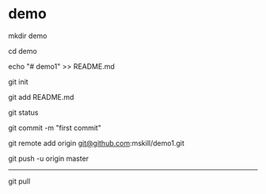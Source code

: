 # demo

mkdir demo

cd demo

echo "# demo1" >> README.md

git init

git add README.md

git status

git commit -m "first commit"

git remote add origin git@github.com:mskill/demo1.git

git push -u origin master

-------------------
git pull

